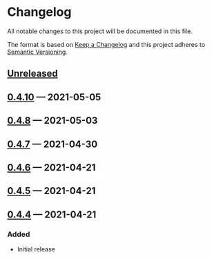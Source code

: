 # Changelog

All notable changes to this project will be documented in this file.

The format is based on [Keep a Changelog](http://keepachangelog.com)
and this project adheres to [Semantic Versioning](http://semver.org/spec/v2.0.0.html).


## [Unreleased]

## [0.4.10] — 2021-05-05

## [0.4.8] — 2021-05-03

## [0.4.7] — 2021-04-30

## [0.4.6] — 2021-04-21

## [0.4.5] — 2021-04-21

## [0.4.4] — 2021-04-21

### Added
- Initial release


[0.4.4]: https://github.com/clj-clapps/clj-clapps/compare/0.4.3...0.4.4
[0.4.5]: https://github.com/clj-clapps/clj-clapps/compare/0.4.4...0.4.5
[0.4.6]: https://github.com/clj-clapps/clj-clapps/compare/0.4.5...0.4.6
[0.4.7]: https://github.com/clj-clapps/clj-clapps/compare/0.4.6...0.4.7
[0.4.8]: https://github.com/clj-clapps/clj-clapps/compare/0.4.7...0.4.8
[0.4.10]: https://github.com/clj-clapps/clj-clapps/compare/0.4.8...0.4.10
[Unreleased]: https://github.com/clj-clapps/clj-clapps/compare/0.4.10...HEAD
